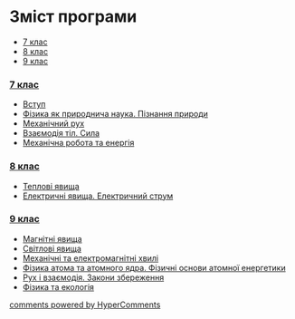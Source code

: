 <div id="hypercomments_widget" class="js-hypercomments-widget invisible"></div>

# Зміст програми

<div>
  <!-- Nav tabs -->
  <ul class="nav nav-tabs" role="tablist">
    <li role="presentation" class="active"><a href="#home" aria-controls="home" role="tab" data-toggle="tab">7 клас</a></li>
    <li role="presentation"><a href="#menu1" aria-controls="menu1" role="tab" data-toggle="tab">8 клас</a></li>
    <li role="presentation"><a href="#menu2" aria-controls="menu2" role="tab" data-toggle="tab">9 клас</a></li>
  </ul>
  <!-- Tab panes -->
  <div class="tab-content">
    <div role="tabpanel" class="tab-pane active" id="home"><h3><a href="https://physicsmonprogram79.ed-era.com/1/7_klas.html">7 клас</a></h3>
<ul type="disc">
<li><a href="https://physicsmonprogram79.ed-era.com/1/vstup.html">Вступ</a></li>
<li><a href="https://physicsmonprogram79.ed-era.com/1/fizika_pryrodnycha_nauka.html">Фізика як природнича наука. Пізнання природи</a></li>
<li><a href="https://physicsmonprogram79.ed-era.com/1/mekhanichniy_rukh.html">Механічний рух</a></li>
<li><a href="https://physicsmonprogram79.ed-era.com/1/vzaemodiya_til_syla.html">Взаємодія тіл. Сила</a></li>
<li><a href="https://physicsmonprogram79.ed-era.com/1/mekhanichna_robota_ta_energiya.html">Механічна робота та енергія</a></li>
</ul>
</div>
<div role="tabpanel" class="tab-pane" id="menu1"><h3><a href="https://physicsmonprogram79.ed-era.com/2/8_klas.html">8 клас</a></h3>
<ul type="disc">
<li><a href="https://physicsmonprogram79.ed-era.com/2/teplovi_yavischa.html">Теплові явища</a></li>
<li><a href="https://physicsmonprogram79.ed-era.com/2/elektrychni_yavischa.html">Електричні явища. Електричний струм</a></li>
</ul>
</div>
<div role="tabpanel" class="tab-pane" id="menu2"><h3><a href="https://physicsmonprogram79.ed-era.com/3/9_klas.html">9 клас</a></h3>
<ul type="disc">
<li><a href="https://physicsmonprogram79.ed-era.com/3/magnitni_yavischa.html">Магнітні явища</a></li>
<li><a href="https://physicsmonprogram79.ed-era.com/3/svitlovi_yavischa.html">Світлові явища</a></li>
<li><a href="https://physicsmonprogram79.ed-era.com/3/mekhanichni_ta_elektromagnitni_khvyli.html">Механічні та електромагнітні хвилі</a></li>
<li><a href="https://physicsmonprogram79.ed-era.com/3/fizika_atoma_ta_atomogo_yadra.html">Фізика атома та атомного ядра. Фізичні основи атомної енергетики</a></li>
<li><a href="https://physicsmonprogram79.ed-era.com/3/rukh_ta_vzaemodiya.html">Рух і взаємодія. Закони збереження</a></li>
<li><a href="https://physicsmonprogram79.ed-era.com/3/fizika_ta_ekologiya.html">Фізика та екологія</a></li>
</ul>
</div>
</div>
</div>

<div class="js-hypercomments-container">
<a href="http://hypercomments.com" class="hc-link" title="comments widget">comments powered by HyperComments</a>
</div>